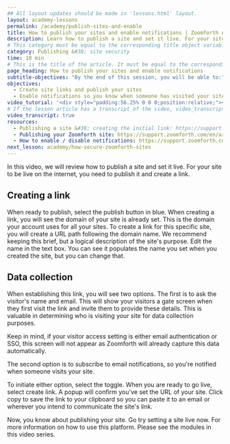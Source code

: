 ```yaml
---
## All layout updates should be made in 'lessons.html' layout.
layout: academy-lessons
permalink: /academy/publish-sites-and-enable
title: How to publish your sites and enable notifications | Zoomforth Academy
description: Learn how to publish a site and set it live. For your site to be live on the internet, you need to publish it and create a link.
# This category must be equal to the corresponding title object variable in the file _data/academy
category: Publishing &#38; site security
time: 10 min
# This is the title of the article. It must be equal to the corresponding title object variable in the file _data/academy
page_heading: How to publish your sites and enable notifications
subtitle-objectives: "By the end of this session, you will be able to:"
objectives:
  - Create site links and publish your sites
  - Enable notifications so you know when someone has visited your site
video_tutorial: '<div style="padding:56.25% 0 0 0;position:relative;"><iframe src="https://player.vimeo.com/video/936210436?badge=0&amp;autopause=0&amp;player_id=0&amp;app_id=58479" frameborder="0" allow="autoplay; fullscreen; picture-in-picture; clipboard-write" style="position:absolute;top:0;left:0;width:100%;height:100%;" title="How to publish your sites and enable notifications"></iframe></div><script src="https://player.vimeo.com/api/player.js"></script>'
# If the lesson article has a transcript of the video, video_transcript must be set to "true".
video_transcript: true
resources:
  - Publishing a site &#38; creating the initial link: https://support.zoomforth.com/en/articles/400116-publishing-a-site-creating-the-initial-link
  - Publishing your Zoomforth site: https://support.zoomforth.com/en/articles/4778357-publishing-your-zoomforth-site
  - How to enable / disable notifications: https://support.zoomforth.com/en/articles/4470804-how-to-enable-disable-notifications
next_lesson: academy/how-secure-zoomforth-sites
---
```

In this video, we will review how to publish a site and set it live. For your site to be live on the internet, you need to publish it and create a link.

## Creating a link

When ready to publish, select the publish button in blue. When creating a link, you will see the domain of your site is already set. This is the domain your account uses for all your sites. To create a link for this specific site, you will create a URL path following the domain name. We recommend keeping this brief, but a logical description of the site's purpose. Edit the name in the text box. You can see it populates the name you set when you created the site, but you can change that.

## Data collection

When establishing this link, you will see two options. The first is to ask the visitor's name and email. This will show your visitors a gate screen when they first visit the link and invite them to provide these details. This is valuable in determining who is visiting your site for data collection purposes.

Keep in mind, if your visitor access setting is either email authentication or SSO, this screen will not appear as Zoomforth will already capture this data automatically.

The second option is to subscribe to email notifications, so you're notified when someone visits your site.

To initiate either option, select the toggle. When you are ready to go live, select create link. A popup will confirm you've set the URL of your site. Click copy to save the link to your clipboard so you can paste it to an email or wherever you intend to communicate the site's link.

Now, you know about publishing your site. Go try setting a site live now. For more information on how to use this platform. Please see the modules in this video series.
